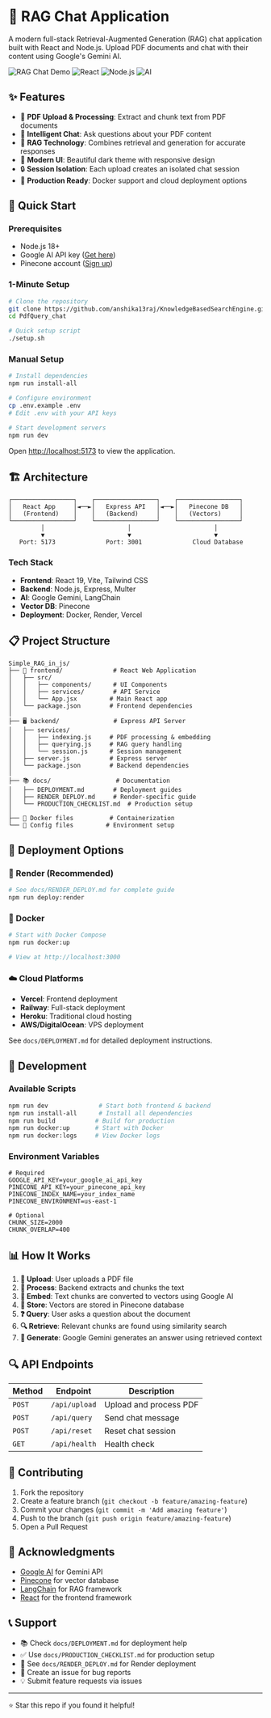 # 🤖 RAG Chat Application

A modern full-stack Retrieval-Augmented Generation (RAG) chat application built with React and Node.js. Upload PDF documents and chat with their content using Google's Gemini AI.

![RAG Chat Demo](https://img.shields.io/badge/Demo-Live-brightgreen)
![React](https://img.shields.io/badge/React-19-blue)
![Node.js](https://img.shields.io/badge/Node.js-Express-green)
![AI](https://img.shields.io/badge/AI-Google%20Gemini-orange)

## ✨ Features

- 📄 **PDF Upload & Processing**: Extract and chunk text from PDF documents
- 💬 **Intelligent Chat**: Ask questions about your PDF content
- 🧠 **RAG Technology**: Combines retrieval and generation for accurate responses
- 🎨 **Modern UI**: Beautiful dark theme with responsive design
- 🔒 **Session Isolation**: Each upload creates an isolated chat session
- 🚀 **Production Ready**: Docker support and cloud deployment options

## 🎯 Quick Start

### Prerequisites
- Node.js 18+ 
- Google AI API key ([Get here](https://makersuite.google.com/app/apikey))
- Pinecone account ([Sign up](https://www.pinecone.io/))

### 1-Minute Setup
```bash
# Clone the repository
git clone https://github.com/anshika13raj/KnowledgeBasedSearchEngine.git
cd PdfQuery_chat

# Quick setup script
./setup.sh
```

### Manual Setup
```bash
# Install dependencies
npm run install-all

# Configure environment
cp .env.example .env
# Edit .env with your API keys

# Start development servers
npm run dev
```

Open [http://localhost:5173](http://localhost:5173) to view the application.

## 🏗️ Architecture

```
┌─────────────────┐    ┌─────────────────┐    ┌─────────────────┐
│   React App     │◄──►│   Express API   │◄──►│   Pinecone DB   │
│   (Frontend)    │    │   (Backend)     │    │   (Vectors)     │
└─────────────────┘    └─────────────────┘    └─────────────────┘
         │                       │                       │
         ▼                       ▼                       ▼
   Port: 5173              Port: 3001              Cloud Database
```

### Tech Stack
- **Frontend**: React 19, Vite, Tailwind CSS
- **Backend**: Node.js, Express, Multer
- **AI**: Google Gemini, LangChain
- **Vector DB**: Pinecone
- **Deployment**: Docker, Render, Vercel

## 📋 Project Structure

```
Simple_RAG_in_js/
├── 📱 frontend/              # React Web Application
│   ├── src/
│   │   ├── components/      # UI Components
│   │   ├── services/        # API Service
│   │   └── App.jsx         # Main React app
│   └── package.json        # Frontend dependencies
│
├── 🖥️ backend/               # Express API Server  
│   ├── services/
│   │   ├── indexing.js     # PDF processing & embedding
│   │   ├── querying.js     # RAG query handling
│   │   └── session.js      # Session management
│   ├── server.js           # Express server
│   └── package.json        # Backend dependencies
│
├── 📚 docs/                  # Documentation
│   ├── DEPLOYMENT.md        # Deployment guides
│   ├── RENDER_DEPLOY.md     # Render-specific guide
│   └── PRODUCTION_CHECKLIST.md  # Production setup
│
├── 🐳 Docker files          # Containerization
└── 🔧 Config files         # Environment setup
```

## 🚀 Deployment Options

### 🎯 Render (Recommended)
```bash
# See docs/RENDER_DEPLOY.md for complete guide
npm run deploy:render
```

### 🐳 Docker
```bash
# Start with Docker Compose
npm run docker:up

# View at http://localhost:3000
```

### ☁️ Cloud Platforms
- **Vercel**: Frontend deployment
- **Railway**: Full-stack deployment  
- **Heroku**: Traditional cloud hosting
- **AWS/DigitalOcean**: VPS deployment

See `docs/DEPLOYMENT.md` for detailed deployment instructions.

## 🔧 Development

### Available Scripts
```bash
npm run dev              # Start both frontend & backend
npm run install-all      # Install all dependencies
npm run build           # Build for production
npm run docker:up       # Start with Docker
npm run docker:logs     # View Docker logs
```

### Environment Variables
```env
# Required
GOOGLE_API_KEY=your_google_ai_api_key
PINECONE_API_KEY=your_pinecone_api_key
PINECONE_INDEX_NAME=your_index_name
PINECONE_ENVIRONMENT=us-east-1

# Optional
CHUNK_SIZE=2000
CHUNK_OVERLAP=400
```

## 📊 How It Works

1. **📄 Upload**: User uploads a PDF file
2. **🔄 Process**: Backend extracts and chunks the text
3. **🧮 Embed**: Text chunks are converted to vectors using Google AI
4. **💾 Store**: Vectors are stored in Pinecone database
5. **❓ Query**: User asks a question about the document
6. **🔍 Retrieve**: Relevant chunks are found using similarity search
7. **🤖 Generate**: Google Gemini generates an answer using retrieved context

## 🔍 API Endpoints

| Method | Endpoint | Description |
|--------|----------|-------------|
| `POST` | `/api/upload` | Upload and process PDF |
| `POST` | `/api/query` | Send chat message |
| `POST` | `/api/reset` | Reset chat session |
| `GET`  | `/api/health` | Health check |

## 🤝 Contributing

1. Fork the repository
2. Create a feature branch (`git checkout -b feature/amazing-feature`)
3. Commit your changes (`git commit -m 'Add amazing feature'`)
4. Push to the branch (`git push origin feature/amazing-feature`)
5. Open a Pull Request

## 🙏 Acknowledgments

- [Google AI](https://ai.google.dev/) for Gemini API
- [Pinecone](https://www.pinecone.io/) for vector database
- [LangChain](https://js.langchain.com/) for RAG framework
- [React](https://react.dev/) for the frontend framework

## 📞 Support

- 📚 Check `docs/DEPLOYMENT.md` for deployment help
- ✅ Use `docs/PRODUCTION_CHECKLIST.md` for production setup
- 🚀 See `docs/RENDER_DEPLOY.md` for Render deployment
- 🐛 Create an issue for bug reports
- 💡 Submit feature requests via issues

---

⭐ Star this repo if you found it helpful!
